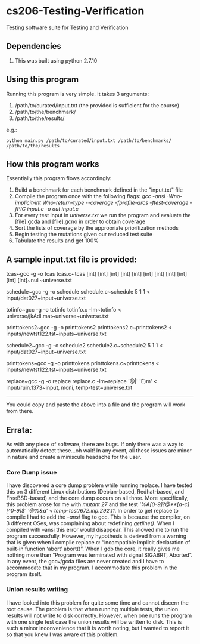 # cs206-Testing-Verification
Testing software suite for Testing and Verification

## Dependencies
1. This was built using python 2.7.10

## Using this program
Running this program is very simple.  It takes 3 arguments:

1. /path/to/curated/input.txt (the provided is sufficient for the course)
2. /path/to/the/benchmark/
3. /path/to/the/results/

e.g.:
```
python main.py /path/to/curated/input.txt /path/to/benchmarks/ /path/to/the/results
```

## How this program works
Essentially this program flows accordingly:

1. Build a benchmark for each benchmark defined in the "input.txt" file
2. Compile the program once with the following flags: *gcc -ansi -Wno-implicit-int Wno-return-type --coverage -fprofile-arcs -ftest-coverage -fPIC input.c -o out input.c*
3. For every test input in *universe.txt*  we run the program and evaluate the [file].gcda and [file].gcno in order to obtain coverage
4. Sort the lists of coverage by the appropriate prioritization methods
5. Begin testing the mutations given our reduced test suite
6. Tabulate the results and get 100%

## A sample input.txt file is provided:

 tcas~gcc -g -o tcas tcas.c~tcas [int] [int] [int] [int] [int] [int] [int] [int] [int] [int] [int]~null~universe.txt
 
 schedule~gcc -g -o schedule schedule.c~schedule 5 1 1 < input/dat027~input~universe.txt
 
 totinfo~gcc -g -o totinfo totinfo.c -lm~totinfo < universe/jkAdl.mat~universe~universe.txt
 
 printtokens2~gcc -g -o printtokens2 printtokens2.c~printtokens2 < inputs/newtst122.tst~inputs~universe.txt
 
 schedule2~gcc -g -o schedule2 schedule2.c~schedule2 5 1 1 < input/dat027~input~universe.txt
 
 printtokens~gcc -g -o printtokens printtokens.c~printtokens < inputs/newtst122.tst~inputs~universe.txt
 
 replace~gcc -g -o replace replace.c -lm~replace '@|' 'E)m' < input/ruin.1373~input, moni, temp-test~universe.txt
 
 ------------------
 
 You could copy and paste the above into a file and the program will work from there.
 
## Errata:
As with any piece of software, there are bugs.  If only there was a way to automatically detect these…oh wait!  In any event, all these issues are minor in nature and create a miniscule headache for the user.

### Core Dump issue
I have discovered a core dump problem while running replace.  I have tested this on 3 different Linux distributions (Debian-based, Redhat-based, and FreeBSD-based) and the core dump occurs on all three.  More specifically, this problem arose for me with *mutant 27* and the test *‘%A[0-9]?@\*\*[a-c][^0-9]$’ ‘@%&a’ < temp-test/672.inp.292.11*.  In order to get replace to compile I had to add the *–ansi* flag to gcc.  This is because the compiler, on 3 different OSes, was complaining about redefining *getline()*.  When I compiled with –ansi this error would disappear.  This allowed me to run the program successfully.  However, my hypothesis is derived from a warning that is given when I compile replace.c: “incompatible implicit declaration of built-in function ‘abort’ abort()”.  When I gdb the core, it really gives me nothing more than “Program was terminated with signal SIGABRT, Aborted”.  In any event, the gcov/gcda files are never created and I have to accommodate that in my program.  I accommodate this problem in the program itself.

### Union results writing
I have looked into this problem for quite some time and cannot discern the root cause.  The problem is that when running multiple tests, the union results will not write to disk correctly.  However, when one runs the program with one single test case the union results will be written to disk.  This is such a minor inconvenience that it is worth noting, but I wanted to report it so that you knew I was aware of this problem.
